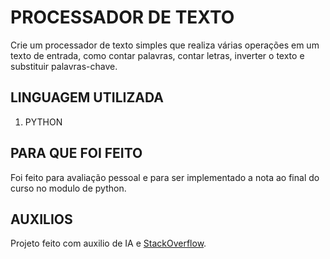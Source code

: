 # PROCESSADOR DE TEXTO

Crie um processador de texto simples que realiza várias operações em um texto de entrada, como contar palavras, contar letras, inverter o texto e substituir palavras-chave.

## LINGUAGEM UTILIZADA

1. PYTHON

## PARA QUE FOI FEITO

Foi feito para avaliação pessoal e para ser implementado a nota ao final do curso no modulo de python.

## AUXILIOS

Projeto feito com auxilio de IA e [StackOverflow](https://stackoverflow.com).

